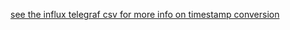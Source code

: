 
[see the influx telegraf csv for more info on timestamp conversion](https://github.com/influxdata/telegraf/tree/master/plugins/parsers/csv)
